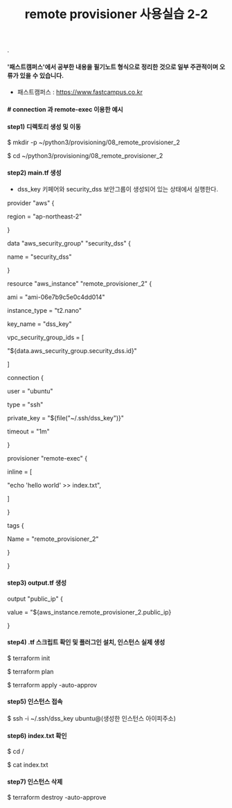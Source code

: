 ﻿---
layout: post
title: "remote provisioner 사용실습 2-2"
tags: [Provisioning, terraform, AWS]
comments: true
---

.

#### '패스트캠퍼스'에서 공부한 내용을 필기노트 형식으로 정리한 것으로 일부 주관적이며 오류가 있을 수 있습니다.

- 패스트캠퍼스 : https://www.fastcampus.co.kr

#### # connection 과 remote-exec 이용한 예시

#### step1) 디렉토리 생성 및 이동

$ mkdir -p ~/python3/provisioning/08_remote_provisioner_2

$ cd ~/python3/provisioning/08_remote_provisioner_2

#### step2) main.tf 생성

- dss_key 키페어와 security_dss 보안그룹이 생성되어 있는 상태에서 실행한다.

provider "aws" {

region = "ap-northeast-2"

}

data "aws_security_group" "security_dss" {

name = "security_dss"

}

resource "aws_instance" "remote_provisioner_2" {

ami = "ami-06e7b9c5e0c4dd014"

instance_type = "t2.nano"

key_name = "dss_key"

vpc_security_group_ids = [

"${data.aws_security_group.security_dss.id}"

]

connection {

user = "ubuntu"

type = "ssh"

private_key = "${file("~/.ssh/dss_key")}"

timeout = "1m"

}

provisioner "remote-exec" {

inline = [

"echo 'hello world' >> index.txt",

]

}

tags {

Name = "remote_provisioner_2"

}

}

#### step3) output.tf 생성

output "public_ip" {

value = "${aws_instance.remote_provisioner_2.public_ip}

}

#### step4) .tf 스크립트 확인 및 플러그인 설치, 인스턴스 실제 생성

$ terraform init

$ terraform plan

$ terraform apply -auto-approv

#### step5) 인스턴스 접속

$ ssh -i ~/.ssh/dss_key ubuntu@(생성한 인스턴스 아이피주소)

#### step6) index.txt 확인

$ cd /

$ cat index.txt

#### step7) 인스턴스 삭제

$ terraform destroy -auto-approve
